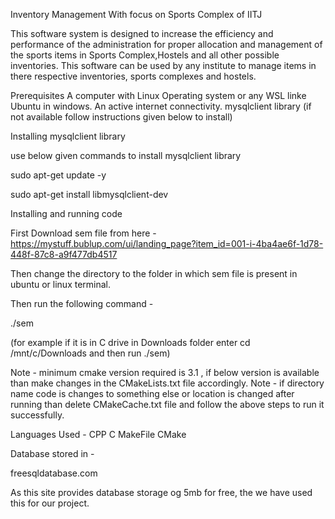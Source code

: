 Inventory Management With focus on Sports Complex of IITJ

This software system is designed to increase the efficiency and performance of the administration for proper allocation and management of the sports items in Sports Complex,Hostels and all other possible inventories. This software can be used by any institute to manage items in there respective inventories, sports complexes and hostels.

Prerequisites
A computer with Linux Operating system or any WSL linke Ubuntu in windows.
An active internet connectivity.
mysqlclient library (if not available follow instructions given below to install)


Installing mysqlclient library

use below given commands to install mysqlclient library

sudo apt-get update -y

sudo apt-get install libmysqlclient-dev

Installing and running code

First Download sem file from here - https://mystuff.bublup.com/ui/landing_page?item_id=001-i-4ba4ae6f-1d78-448f-87c8-a9f477db4517

Then change the directory to the folder in which sem file is present in ubuntu or linux terminal.

Then run the following command -

./sem

(for example if it is in C drive in Downloads folder enter cd /mnt/c/Downloads and then run ./sem) 


Note - minimum cmake version required is 3.1 , if below version is available than make changes in the CMakeLists.txt file accordingly. Note - if directory name code is changes to something else or location is changed after running than delete CMakeCache.txt file and follow the above steps to run it successfully.

Languages Used -
CPP
C
MakeFile
CMake

Database stored in -

freesqldatabase.com

As this site provides database storage og 5mb for free, the we have used this for our project.
